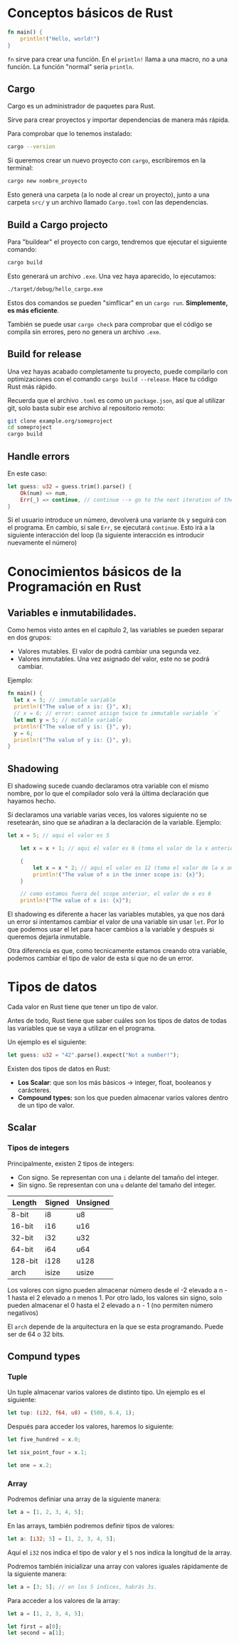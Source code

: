 # Conceptos básicos de Rust

```rust
fn main() {
    println!("Hello, world!")
}
```

`fn` sirve para crear una función. En el `println!` llama a una macro, no a una función. La función "normal" seria `println`.

## Cargo

Cargo es un administrador de paquetes para Rust.

Sirve para crear proyectos y importar dependencias de manera más
rápida.

Para comprobar que lo tenemos instalado:

```bash
cargo --version
```

Si queremos crear un nuevo proyecto con `cargo`, escribiremos en la terminal:

```bash
cargo new nombre_proyecto
```

Esto generá una carpeta (a lo node al crear un proyecto), junto a una carpeta `src/` y un archivo llamado `Cargo.toml` con las dependencias.

## Build a Cargo projecto

Para "buildear" el proyecto con cargo, tendremos que ejecutar el siguiente comando:

```bash
cargo build
```

Esto generará un archivo `.exe`. Una vez haya aparecido, lo ejecutamos:

```bash
./target/debug/hello_cargo.exe
```

Estos dos comandos se pueden "simflicar" en un `cargo run`. **Simplemente, es más eficiente**.

También se puede usar `cargo check` para comprobar que el código se compila sin errores, pero no genera un archivo `.exe`.

## Build for release

Una vez hayas acabado completamente tu proyecto, puede compilarlo con optimizaciones con el comando `cargo build --release`. Hace tu código Rust más rápido.

Recuerda que el archivo `.toml` es como un `package.json`, así que al utilizar git, solo basta subir ese archivo al repositorio remoto:

```bash
git clone example.org/someproject
cd someproject
cargo build
```

## Handle errors

En este caso:

```rust
let guess: u32 = guess.trim().parse() {
    Ok(num) => num,
    Err(_) => continue, // continue --> go to the next iteration of the loop
}
```

Si el usuario introduce un número, devolverá una variante `Ok` y seguirá con el programa. En cambio, si sale `Err`, se ejecutará `continue`. Esto irá a la siguiente interacción del loop (la siguiente interacción es introducir nuevamente el número)

# Conocimientos básicos de la Programación en Rust

## Variables e inmutabilidades.

Como hemos visto antes en el capítulo 2, las variables se pueden separar en dos grupos:

- Valores mutables. El valor de podrá cambiar una segunda vez.
- Valores inmutables. Una vez asignado del valor, este no se podrá cambiar.

Ejemplo:

```rust
fn main() {
  let x = 5; // immutable variable
  println!("The value of x is: {}", x);
  // x = 6; // error: cannot assign twice to immutable variable `x`
  let mut y = 5; // mutable variable
  println!("The value of y is: {}", y);
  y = 6;
  println!("The value of y is: {}", y);
}
```

## Shadowing

El shadowing sucede cuando declaramos otra variable con el mismo nombre, por lo
que el compilador solo verá la última declaración que hayamos hecho.

Si declaramos una variable varias veces, los valores siguiente no se resetearán,
sino que se añadiran a la declaración de la variable. Ejemplo:

```rust
let x = 5; // aqui el valor es 5

    let x = x + 1; // aqui el valor es 6 (toma el valor de la x anterior y le suma 1)

    {
        let x = x * 2; // aqui el valor es 12 (toma el valor de la x anterior y lo multiplica por 2)
        println!("The value of x in the inner scope is: {x}");
    }

    // como estamos fuera del scope anterior, el valor de x es 6
    println!("The value of x is: {x}");
```

El shadowing es diferente a hacer las variables mutables, ya que nos dará un error
si intentamos cambiar el valor de una variable sin usar `let`. Por lo que podemos
usar el let para hacer cambios a la variable y después si queremos dejarla inmutable.

Otra diferencia es que, como tecnicamente estamos creando otra variable, podemos
cambiar el tipo de valor de esta si que no de un error.

# Tipos de datos

Cada valor en Rust tiene que tener un tipo de valor.

Antes de todo, Rust tiene que saber cuáles son los tipos de datos de todas las variables que se vaya a utilizar en el programa.

Un ejemplo es el siguiente:

```rust
let guess: u32 = "42".parse().expect("Not a number!");
```
Existen dos tipos de datos en Rust:
- **Los Scalar**: que son los más básicos -> integer, float, booleanos y carácteres.
- **Compound types:** son los que pueden almacenar varios valores dentro de un tipo de valor.

## Scalar

### Tipos de integers

Principalmente, existen 2 tipos de integers:
- Con signo. Se representan con una `i` delante del tamaño del integer.
- Sin signo. Se representan con una `u` delante del tamaño del integer.

| Length |Signed |Unsigned |
|--------|-------|---------|
|8-bit|	i8|	u8 |
|16-bit |	i16 |	u16 |
| 32-bit |	i32 |	u32 |
| 64-bit |	i64 |	u64 |
| 128-bit |	i128 |	u128 |
| arch |	isize |	usize |

Los valores con signo pueden almacenar número desde el -2 elevado a n - 1 hasta el 2 elevado a n menos 1.
Por otro lado, los valores sin signo, solo pueden almacenar el 0 hasta el 2 elevado a n - 1 (no permiten número negativos)

El `arch` depende de la arquitectura en la que se esta programando. Puede ser de 64 o 32 bits.

## Compund types

### Tuple

Un tuple almacenar varios valores de distinto tipo. Un ejemplo es el siguiente:

```rust
let tup: (i32, f64, u8) = (500, 6.4, 1);
```

Después para acceder los valores, haremos lo siguiente:

```rust
let five_hundred = x.0;

let six_point_four = x.1;

let one = x.2;
```

### Array

Podremos definiar una array de la siguiente manera:

```rust
let a = [1, 2, 3, 4, 5];
```

En las arrays, también podremos definir tipos de valores:

```rust
let a: [i32; 5] = [1, 2, 3, 4, 5];
```

Aquí el `i32` nos indica el tipo de valor y el `5` nos indica la longitud de la array.

Podremos también inicializar una array con valores iguales rápidamente de la siguiente manera:

```rust
let a = [3; 5]; // en los 5 índices, habrás 3s.
```

Para acceder a los valores de la array:

```rust
let a = [1, 2, 3, 4, 5];

let first = a[0];
let second = a[1];
```

